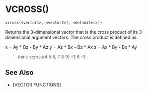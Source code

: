 # VCROSS()
`vcross(<vector1>, <vector2>[, <delimiter>])`

  Returns the 3-dimensional vector that is the cross product of its 3-dimensional argument vectors. The cross product is defined as:

   x = Ay * Bz - By * Az
   y = Az * Bx - Bz * Ax
   z = Ax * By - Bx * Ay

  > think vcross(4 5 6, 7 8 9)
  -3 6 -3


## See Also
- [VECTOR FUNCTIONS]

